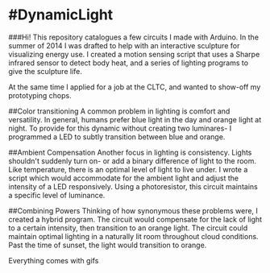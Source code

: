 #DynamicLight
============

###Hi! 
This repository catalogues a few circuits I made with Arduino. In the summer of 2014 I was drafted to help with an interactive sculpture for visualizing energy use. I created a motion sensing script that uses a Sharpe infrared sensor to detect body heat, and a series of lighting programs to give the sculpture life.

At the same time I applied for a job at the CLTC, and wanted to show-off my prototyping chops. 

##Color transitioning
A common problem in lighting is comfort and versatility. In general, humans prefer blue light in the day and orange light at night. To provide for this dynamic without creating two luminares- I programmed a LED to subtly transition between blue and orange.

##Ambient Compensation
Another focus in lighting is consistency. Lights shouldn't suddenly turn on- or add a binary difference of light to the room. Like temperature, there is an optimal level of light to live under. I wrote a script which would accommodate for the ambient light and adjust the intensity of a LED responsively. Using a photoresistor, this circuit maintains a specific level of luminance. 

##Combining Powers
Thinking of how synonymous these problems were, I created a hybrid program. The circuit would compensate for the lack of light to a certain intensity, then transition to an orange light. The circuit could maintain optimal lighting in a naturally lit room throughout cloud conditions. Past the time of sunset, the light would transition to orange. 

Everything comes with gifs
